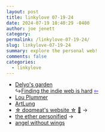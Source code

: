 ```yaml
---
layout: post
title: linkylove 07-19-24
date: 2024-07-19 10:40:29 -0400
author: joe jenett
category: 
permalink: /linkylove-07-19-24/
slug: linkylove-07-19-24
summary: explore the personal web!
comments: false
categories:
  - linkylove
---
```

<ul class="linkylove">
	<li><a title="Delyo's garden" href="https://garden.delyo.be/">Delyo's garden</a><br>&#8618;<a title="Finding the indie web is hard" href="https://garden.delyo.be/rants/finding-the-indieweb/">Finding the indie web is hard</a> <a title="source" href="https://social.lol/@flamed/112800805241044543"><span style="color:blue;">&#8678;</span></a></li>
	<li><a title="Lou Plummer" href="https://amerpie.lol/">Lou Plummer</a></li>
	<li><a title="Joe Crawford" href="https://artlung.com/blog/">ArtLung</a></li>
	<li><a title="des" href="https://doqmeat.com/">☆ doqmeat's website ☆</a> <a href="https://pinboard.in/u:ramblinggit">📌</a> <span title="led to site shown below">&#8594;</span></li>
	<li><a title="phillia" href="https://philia995.neocities.org/">the ether personified</a> <span title="led to site shown below">&#8594;</span></li>
	<li><a title="mizuki" href="https://mizuki.world/">angel without wings</a></li>
</ul>

<a href="https://brid.gy/publish/mastodon"></a>